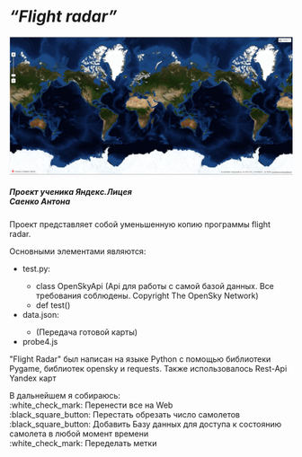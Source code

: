 # _“Flight radar”_
![Labyrinth.jpg](https://github.com/MrAntonS/WebServer/blob/OpenSky-Web/%D0%A1%D0%BD%D0%B8%D0%BC%D0%BE%D0%BA.png)
##### *Проект ученика Яндекс.Лицея* <br> *Саенко Антона*
<p>Проект представляет собой уменьшенную копию программы flight radar.<br></p>
<p>Основными элементами являются: <br>
<ul>
<li>test.py:</li>
<ul>
<li>class OpenSkyApi (Api для работы с самой базой данных. Все требования соблюдены. Copyright The OpenSky Network)</li>
<li>def test()</li>
</ul>
<li>data.json:</li>
<ul>
<li>(Передача готовой карты)</li>
</ul>
<li>probe4.js</li>
</ul></p>
<p>"Flight Radar" был написан на языке Python с помощью библиотеки Pygame, библиотек opensky и requests. Также использовалось Rest-Api Yandex карт</p>
<p>В дальнейшем я собираюсь:<br>
:white_check_mark: Перенести все на Web<br>
:black_square_button: Перестать обрезать число самолетов<br>
:black_square_button: Добавить Базу данных для доступа к состоянию самолета в любой момент времени<br>
:white_check_mark: Переделать метки</p>
